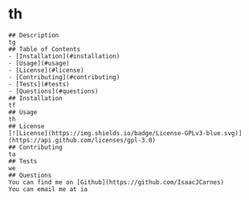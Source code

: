 # th
    ## Description
    tg
    ## Table of Contents
    - [Installation](#installation)
    - [Usage](#usage)
    - [License](#license)
    - [Contributing](#contributing)
    - [Tests](#tests)
    - [Questions](#questions)
    ## Installation
    tf
    ## Usage
    th
    ## License
    [![License](https://img.shields.io/badge/License-GPLv3-blue.svg)](https://api.github.com/licenses/gpl-3.0)
    ## Contributing
    ta
    ## Tests
    we
    ## Questions
    You can find me on [Github](https://github.com/IsaacJCarnes)
    You can email me at ia

  
